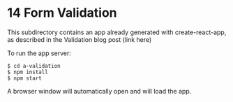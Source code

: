 # 14 Form Validation

This subdirectory contains an app already generated with create-react-app, as
described in the Validation blog post (link here)

To run the app server:

```
$ cd a-validation
$ npm install
$ npm start
```

A browser window will automatically open and will load the app.

